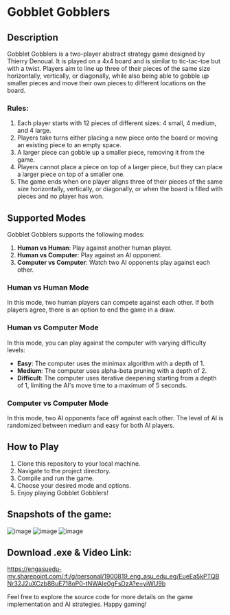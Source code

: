 # Gobblet Gobblers

## Description

Gobblet Gobblers is a two-player abstract strategy game designed by Thierry Denoual. It is played on a 4x4 board and is similar to tic-tac-toe but with a twist. Players aim to line up three of their pieces of the same size horizontally, vertically, or diagonally, while also being able to gobble up smaller pieces and move their own pieces to different locations on the board.

### Rules:

1. Each player starts with 12 pieces of different sizes: 4 small, 4 medium, and 4 large.
2. Players take turns either placing a new piece onto the board or moving an existing piece to an empty space.
3. A larger piece can gobble up a smaller piece, removing it from the game.
4. Players cannot place a piece on top of a larger piece, but they can place a larger piece on top of a smaller one.
5. The game ends when one player aligns three of their pieces of the same size horizontally, vertically, or diagonally, or when the board is filled with pieces and no player has won.

## Supported Modes

Gobblet Gobblers supports the following modes:

1. **Human vs Human**: Play against another human player.
2. **Human vs Computer**: Play against an AI opponent.
3. **Computer vs Computer**: Watch two AI opponents play against each other.

### Human vs Human Mode

In this mode, two human players can compete against each other. If both players agree, there is an option to end the game in a draw.

### Human vs Computer Mode

In this mode, you can play against the computer with varying difficulty levels:

- **Easy**: The computer uses the minimax algorithm with a depth of 1.
- **Medium**: The computer uses alpha-beta pruning with a depth of 2.
- **Difficult**: The computer uses iterative deepening starting from a depth of 1, limiting the AI's move time to a maximum of 5 seconds.

### Computer vs Computer Mode

In this mode, two AI opponents face off against each other. The level of AI is randomized between medium and easy for both AI players.

## How to Play

1. Clone this repository to your local machine.
2. Navigate to the project directory.
3. Compile and run the game.
4. Choose your desired mode and options.
5. Enjoy playing Gobblet Gobblers!

## Snapshots of the game:
![image](https://github.com/mohamdhassan0x7/Gobblet_game/assets/105478629/bee41e2b-e300-430c-a6ae-6ee55c9120c9)
![image](https://github.com/mohamdhassan0x7/Gobblet_game/assets/105478629/4d5164f9-64ec-4312-9606-31e23a58b294)
![image](https://github.com/mohamdhassan0x7/Gobblet_game/assets/105478629/d38dfec2-1d57-479a-baf0-9cfe96a6641f)

## Download .exe & Video Link:
https://engasuedu-my.sharepoint.com/:f:/g/personal/1900819_eng_asu_edu_eg/EueEa5kPTQBNr32J2uXCzb8BuE718oP0-tNWAIe0gFsDzA?e=yiWU9b

Feel free to explore the source code for more details on the game implementation and AI strategies. Happy gaming!
